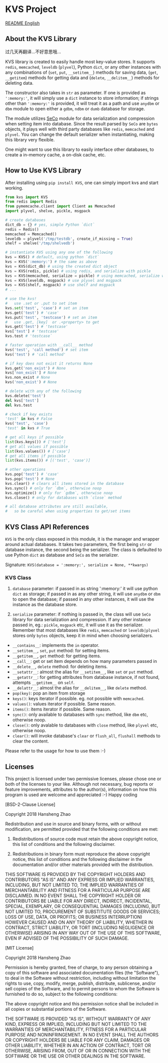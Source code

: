 # KVS Project #

[README English](README.md)

## About the KVS Library ##

过几天再翻译...不好意思哦...

KVS library is created to easily handle most key-value stores. It supports `redis`, `memcached`, `leveldb` (`plyvel`), Python `dict`, or any other instances with any combinations of (`set`, `put`, `__setitem__`) methods for saving data, (`get`, `__getitem`) methods for getting data and (`delete`, `__delitem__`) methods for deleting data.

The constructor also takes in `str` as parameter. If one is provided as `':memory:'`, it will simply use a `dict` instance to store information; if strings other than `':memory:'` is provided, it will treat it as a path and use `anydbm` or `dbm` module to open either a `gdbm`, `ndbm` or `dumb` database for storage.

The module utilizes [SeCo](https://www.github.com/copyrighthero/SeCo) module for data serialization and compression when setting item into database. Since the result parsed by `SeCo` are `bytes` objects, it plays well with third party databases like `redis`, `memcached` and `plyvel`. You can change the default serializer when instantiating, making this library very flexible.

One might want to use this library to easily interface other databases, to create a in-memory cache, a on-disk cache, etc.

## How to Use KVS Library ##

After installing using `pip install KVS`, one can simply import kvs and start working.

```python
from kvs import KVS
from redis import Redis
from pymemcache.client import Client as Memcached
import plyvel, shelve, pickle, msgpack

# create databases
dict_db = {} # yes, simple Python `dict`
redis = Redis()
memcached = Memcached()
leveldb = plyvel('/tmp/testdb', create_if_missing = True)
shelf = shelve('/tmp/shelvedb')

# instantiate KVS using any one of the following
kvs = KVS() # default, using python `dict`
kvs = KVS(':memory:') # the same as above
kvs = KVS(dict_db) # using the created dict object
kvs = KVS(redis, pickle) # using redis, and serialize with pickle
kvs = KVS(memcached, serialize = pickle) # using memcached, serialize with pickle
kvs = KVS(leveldb, msgpack) # use plyvel and msgpack
kvs = KVS(shelf, msgpack) # use shelf and msgpack
# ...

# use the kvs!
#   use .set or .put to set item
kvs.set('test', 'case') # set an item
kvs.get('test') # 'case'
kvs.put('test', 'testcase') # set an item
#   use .get, [key]  or .<property> to get
kvs.get('test') # 'testcase'
kvs['test'] # 'testcase'
kvs.test # 'testcase`

# faster operation with __call__ method
kvs('test', 'call method') # set item
kvs('test') # 'call method'

# if key does not exist it returns None
kvs.get('non_exist') # None
kvs['non_exist'] # None
kvs.non_exist # None
kvs('non_exist') # None

# delete with any of the following
kvs.delete('test')
del kvs['test']
del kvs.test

# check if key exists
'test' in kvs # False
kvs('test', 'case')
'test' in kvs # True

# get all keys if possible
list(kvs.keys()) # ['test']
# get all values if possible
list(kvs.values()) # ['case']
# get all items if possible
list(kvs.items()) # [('test', 'case')]

# other operations
kvs.pop('test') # 'case'
kvs.pop('test') # None
kvs.clear() # clears all items stored in the database
kvs.sync() # only for `dbm`, otherwise noop
kvs.optimize() # only for `gdbm`, otherwise noop
kvs.close() # only for databases with `close` method

# all database attributes are still available,
#   so be careful when using properties to get/set items
```

## KVS Class API References ##

`KVS` is the only class exposed in this module, it is the manager and wrapper around actual databases. It takes two parameters, the first being `str` or database instance, the second being the serializer. The class is defaulted to use Python `dict` as database and `SeCo` as the serializer.

Signature: `KVS(database = ':memory:', serialize = None, **kwargs)`

### KVS Class ###

1. `database` parameter: if passed in as string ':memory:' it will use python `dict` as storage; if passed in as any other string, it will use `anydbm` or `dbm` to open the database; if passed in any other instances, it will use the instance as the database store.

2. `serialize` parameter: if nothing is passed in, the class will use `SeCo` library for data serialization and compression. If any other instance passed in, eg.: `pickle`, `msgpack` etc, it will use it as the serializer. Remember that most databases like `redis`, `memcached` or `leveldb|plyvel` stores only `bytes` objects, keep it in mind when choosing serializers. 

- `__contains__`: implements the `in` operator.
- `__setitem__`, `set`, `put` method: for setting items.
- `__getitem__`, `get` method: for getting items.
- `__call__`: get or set item depends on how many parameters passed in
- `__delete__`, `delete` method: for deleting items.
- `__setattr__`: almost the alias for `__setitem__`, like `set` or `put` method.
- `__getattr__`: for getting attributes from database instance, if not found, attempts `__getitem__` on `self`.
- `__delattr__`: almost the alias for `__delitem__`, like `delete` method.
- `pop(key)`: pop an item from storage
- `keys()`: keys iterator if possible. eg. not possible with `memcached`.
- `values()`: values iterator if possible. Same reason.
- `items()`: items iterator if possible. Same reason.
- `sync()`: only available to databases with `sync` method, like `dbm` etc, otherwise noop.
- `close()`: only avalable to databases with `close` method, like `plyvel` etc, otherwise noop.
- `clear()`: will invoke database's `clear` or `flush_all`, `flushall` methods to clear the content.

Please refer to the usage for how to use them :-)

## Licenses ##

This project is licensed under two permissive licenses, please chose one or both of the licenses to your like. Although not necessary, bug reports or feature improvements, attributes to the author(s), information on how this program is used are welcome and appreciated :-) Happy coding 

[BSD-2-Clause License]

Copyright 2018 Hansheng Zhao

Redistribution and use in source and binary forms, with or without modification, are permitted provided that the following conditions are met:

1. Redistributions of source code must retain the above copyright notice, this list of conditions and the following disclaimer.

2. Redistributions in binary form must reproduce the above copyright notice, this list of conditions and the following disclaimer in the documentation and/or other materials provided with the distribution.

THIS SOFTWARE IS PROVIDED BY THE COPYRIGHT HOLDERS AND CONTRIBUTORS "AS IS" AND ANY EXPRESS OR IMPLIED WARRANTIES, INCLUDING, BUT NOT LIMITED TO, THE IMPLIED WARRANTIES OF MERCHANTABILITY AND FITNESS FOR A PARTICULAR PURPOSE ARE DISCLAIMED. IN NO EVENT SHALL THE COPYRIGHT HOLDER OR CONTRIBUTORS BE LIABLE FOR ANY DIRECT, INDIRECT, INCIDENTAL, SPECIAL, EXEMPLARY, OR CONSEQUENTIAL DAMAGES (INCLUDING, BUT NOT LIMITED TO, PROCUREMENT OF SUBSTITUTE GOODS OR SERVICES; LOSS OF USE, DATA, OR PROFITS; OR BUSINESS INTERRUPTION) HOWEVER CAUSED AND ON ANY THEORY OF LIABILITY, WHETHER IN CONTRACT, STRICT LIABILITY, OR TORT (INCLUDING NEGLIGENCE OR OTHERWISE) ARISING IN ANY WAY OUT OF THE USE OF THIS SOFTWARE, EVEN IF ADVISED OF THE POSSIBILITY OF SUCH DAMAGE.

[MIT License]

Copyright 2018 Hansheng Zhao

Permission is hereby granted, free of charge, to any person obtaining a copy of this software and associated documentation files (the "Software"), to deal in the Software without restriction, including without limitation the rights to use, copy, modify, merge, publish, distribute, sublicense, and/or sell copies of the Software, and to permit persons to whom the Software is furnished to do so, subject to the following conditions:

The above copyright notice and this permission notice shall be included in all copies or substantial portions of the Software.

THE SOFTWARE IS PROVIDED "AS IS", WITHOUT WARRANTY OF ANY KIND, EXPRESS OR IMPLIED, INCLUDING BUT NOT LIMITED TO THE WARRANTIES OF MERCHANTABILITY, FITNESS FOR A PARTICULAR PURPOSE AND NONINFRINGEMENT. IN NO EVENT SHALL THE AUTHORS OR COPYRIGHT HOLDERS BE LIABLE FOR ANY CLAIM, DAMAGES OR OTHER LIABILITY, WHETHER IN AN ACTION OF CONTRACT, TORT OR OTHERWISE, ARISING FROM, OUT OF OR IN CONNECTION WITH THE SOFTWARE OR THE USE OR OTHER DEALINGS IN THE SOFTWARE.
